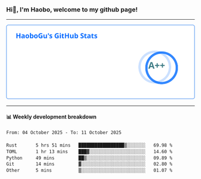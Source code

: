<!--<h2 align="center"> Hi👋, I'm Haobo, welcome to my github page! </h2>-->
### Hi👋, I'm Haobo, welcome to my github page!
-------

<img href="https://github.com/HaoboGu" src="assets/stats.svg" alt="github stats" /> 

-------

#### 📊 **Weekly development breakdown**
<!--START_SECTION:waka-->

```txt
From: 04 October 2025 - To: 11 October 2025

Rust       5 hrs 51 mins   █████████████████▒░░░░░░░   69.98 %
TOML       1 hr 13 mins    ███▓░░░░░░░░░░░░░░░░░░░░░   14.60 %
Python     49 mins         ██▒░░░░░░░░░░░░░░░░░░░░░░   09.89 %
Git        14 mins         ▓░░░░░░░░░░░░░░░░░░░░░░░░   02.80 %
Other      5 mins          ▒░░░░░░░░░░░░░░░░░░░░░░░░   01.07 %
```

<!--END_SECTION:waka-->
<!--
backup url: https://github-readme-status-dusky-ten.vercel.app/api?username=HaoboGu&count_private=true&show_icons=true&theme=transparent&border_color=2f80ed
-->
<!--
**HaoboGu/HaoboGu** is a ✨ _special_ ✨ repository because its `README.md` (this file) appears on your GitHub profile.

Here are some ideas to get you started:

- 🔭 I’m currently working on AI-assisted programming tools
- 🌱 I’m currently learning ...
- 👯 I’m looking to collaborate on ...
- 🤔 I’m looking for help with ...
- 💬 Ask me about ...
- 📫 How to reach me: ...
- 😄 Pronouns: ...
- ⚡ Fun fact: ...
-->
